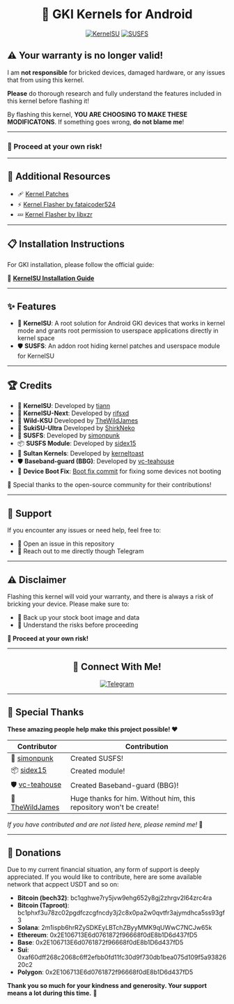 <div align="center">

# 🌟 GKI Kernels for Android

[![KernelSU](https://img.shields.io/badge/KernelSU-Supported-green)](https://kernelsu.org/)
[![SUSFS](https://img.shields.io/badge/SUSFS-Integrated-black)](https://gitlab.com/simonpunk/susfs4ksu)

</div>

## ⚠️ Your warranty is no longer valid!

I am **not responsible** for bricked devices, damaged hardware, or any issues that from using this kernel.

**Please** do thorough research and fully understand the features included in this kernel before flashing it!

By flashing this kernel, **YOU ARE CHOOSING TO MAKE THESE MODIFICATONS**. If something goes wrong, **do not blame me**!

---

### 🚨 Proceed at your own risk!

---

## 🔗 Additional Resources

- 🩹 [Kernel Patches](https://github.com/Tam97123/kernel_patches)
- ⚡ [Kernel Flasher by fataicoder524](https://github.com/fatalcoder524/KernelFlasher)
- 💤 [Kernel Flasher by libxzr](https://github.com/libxzr/HorizonKernelFlasher)

---

## 📋 Installation Instructions

For GKI installation, please follow the official guide:

📖 **[KernelSU Installation Guide](https://kernelsu.org/guide/installation.html)**

---

## ✨ Features

- 🔐 **KernelSU**: A root solution for Android GKI devices that works in kernel mode and grants root permission to userspace applications directly in kernel space
- 🛡️ **SUSFS**: An addon root hiding kernel patches and userspace module for KernelSU

---

## 🏆 Credits

- 🔐 **KernelSU**: Developed by [tiann](https://github.com/tiann/KernelSU)
- 🚀 **KernelSU-Next**: Developed by [rifsxd](https://github.com/KernelSU-Next/KernelSU-Next)
- 🌴 **Wild-KSU** Developed by [TheWildJames](https://github.com/WildKernels/Wild_KSU)
- 🎀 **SukiSU-Ultra** Developed by [ShirkNeko](https://github.com/SukiSU-Ultra/SukiSU-Ultra)
- 🎁 **SUSFS**: Developed by [simonpunk](https://gitlab.com/simonpunk/susfs4ksu.git)
- 📦 **SUSFS Module**: Developed by [sidex15](https://github.com/sidex15)
- 👑 **Sultan Kernels**: Developed by [kerneltoast](https://github.com/kerneltoast)
- 🛡️ **Baseband-guard (BBG)**: Developed by [vc-teahouse](https://github.com/vc-teahouse/Baseband-guard) 
- 🔧 **Device Boot Fix**: [Boot fix commit](https://github.com/Anything-at-25-00/android_kernel_common_android12-5.10/commit/2476d262b597fe8af82cfb7aaf96676f51c6b4ed) for fixing some devices not booting

🙏 Special thanks to the open-source community for their contributions!

---

## 💬 Support

If you encounter any issues or need help, feel free to:
- 🐛 Open an issue in this repository
- 💬 Reach out to me directly though Telegram
  
---

## ⚠️ Disclaimer

Flashing this kernel will void your warranty, and there is always a risk of bricking your device. Please make sure to:
- 💾 Back up your stock boot image and data
- 🧠 Understand the risks before proceeding

**🚨 Proceed at your own risk!**

---

<div align="center">

## 📱 Connect With Me!

[![Telegram](https://img.shields.io/badge/Telegram-Tam-blue?logo=telegram)](https://t.me/Id5523842976)

</div>

---

## 🎉 Special Thanks

**These amazing people help make this project possible! ❤️**

| Contributor | Contribution |
|-------------|-------------|
| 🎁 [simonpunk](https://gitlab.com/simonpunk/susfs4ksu.git) | Created SUSFS! |
| 📦 [sidex15](https://github.com/sidex15) | Created module! |
| 🛡️ [vc-teahouse](https://github.com/vc-teahouse) | Created Baseband-guard (BBG)! |
| 💖 [TheWildJames](https:github.com/TheWildJames) | Huge thanks for him. Without him, this repository won't be create! |

*If you have contributed and are not listed here, please remind me!* 🙏

---

## 💖 Donations

Due to my current financial situation, any form of support is deeply appreciated.
If you would like to contribute, here are some available network that acppect USDT and so on:

- **Bitcoin (bech32)**: bc1qghwe7ry5jvw9ehg652y8gj2zhrgv2l64zrc4ra
- **Bitcoin (Taproot)**: bc1phxf3u78zc02pgdfczcgfncdy3j2c8x0pa2w0qvtfr3ajymdhca5ss93gf3
- **Solana**: 2m1ispb6hrRZySDKEyLBTchZByyMMK9qUWwC7NCJw65k
- **Ethereum**: 0x2E106713E6d0761872f96668f0dE8b1D6d437fD5
- **Base**: 0x2E106713E6d0761872f96668f0dE8b1D6d437fD5
- **Sui**: 0xaf60dff268c2068c6ff2efbb0fd11fc30d9f730db1bea075d109f5a9382620c2
- **Polygon**: 0x2E106713E6d0761872f96668f0dE8b1D6d437fD5

**Thank you so much for your kindness and generosity. Your support means a lot during this time.** 🫶

